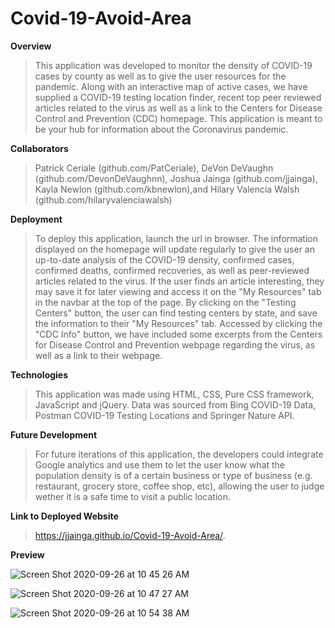 # Covid-19-Avoid-Area

**Overview**

> This application was developed to monitor the density of COVID-19 cases by county as well as to give the user resources for the pandemic. Along with an interactive map of active cases, we have supplied a COVID-19 testing location finder, recent top peer reviewed articles related to the virus as well as a link to the Centers for Disease Control and Prevention (CDC) homepage. This application is meant to be your hub for information about the Coronavirus pandemic.

**Collaborators**

> Patrick Ceriale (github.com/PatCeriale), DeVon DeVaughn (github.com/DevonDeVaughnn), Joshua Jainga (github.com/jjainga), Kayla Newlon (github.com/kbnewlon),and Hilary Valencia Walsh (github.com/hilaryvalenciawalsh)

**Deployment**

> To deploy this application, launch the url in browser. The information displayed on the homepage will update regularly to give the user an up-to-date analysis of the COVID-19 density, confirmed cases, confirmed deaths, confirmed recoveries, as well as peer-reviewed articles related to the virus. If the user finds an article interesting, they may save it for later viewing and access it on the "My Resources" tab in the navbar at the top of the page. By clicking on the "Testing Centers" button, the user can find testing centers by state, and save the information to their "My Resources" tab. Accessed by clicking the "CDC Info" button, we have included some excerpts from the Centers for Disease Control and Prevention webpage regarding the virus, as well as a link to their webpage.

**Technologies**

> This application was made using HTML, CSS, Pure CSS framework, JavaScript and jQuery. Data was sourced from Bing COVID-19 Data, Postman COVID-19 Testing Locations and Springer Nature API.

**Future Development**

> For future iterations of this application, the developers could integrate Google analytics and use them to let the user know what the population density is of a certain business or type of business (e.g. restaurant, grocery store, coffee shop, etc), allowing the user to judge wether it is a safe time to visit a public location.

**Link to Deployed Website**

> https://jjainga.github.io/Covid-19-Avoid-Area/.

**Preview**

![Screen Shot 2020-09-26 at 10 45 26 AM](https://user-images.githubusercontent.com/68709356/94347006-85774000-ffe5-11ea-8c06-bde1826b8929.png)

![Screen Shot 2020-09-26 at 10 47 27 AM](https://user-images.githubusercontent.com/68709356/94347028-c0797380-ffe5-11ea-9bb9-c561fccc19eb.png)

![Screen Shot 2020-09-26 at 10 54 38 AM](https://user-images.githubusercontent.com/68709356/94347150-ba37c700-ffe6-11ea-97a2-9487feebe7b4.png)
